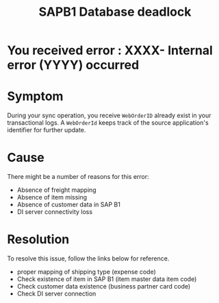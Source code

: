 ﻿---
title: "SAPB1 Database deadlock"
toc: true
tag: developers
category: "Connectors"
menus: 
    sapb1troubleshooting:
        title: "SAPB1 Database deadlock"
        weight: 12
        icon: fa fa-file-word-o
        identifier: sapb1troubleshootingdatabaselock
---
# You received error : XXXX- Internal error (YYYY) occurred

# Symptom

During your sync operation, you receive `WebOrderID` already exist in your transactional logs. A `WebOrderId` keeps track of the source application's identifier for further update.

# Cause

There might be a number of reasons for this error: 

- Absence of freight mapping 
- Absence of item missing
- Absence of customer data in SAP B1
- DI server connectivity loss

# Resolution

To resolve this issue, follow the links below for reference. 

- proper mapping of shipping type (expense code)
- Check existence of item in SAP B1 (item master data item code)
- Check customer data existence (business partner card code)
- Check DI server connection 